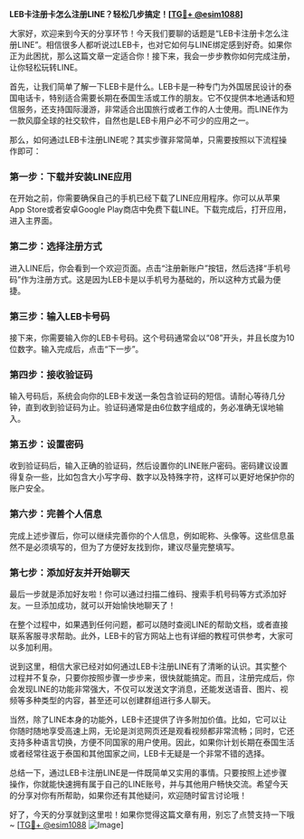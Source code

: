 **LEB卡注册卡怎么注册LINE？轻松几步搞定！[[TG💪+ @esim1088](https://t.me/s/esim1088)]**

大家好，欢迎来到今天的分享环节！今天我们要聊的话题是“LEB卡注册卡怎么注册LINE”。相信很多人都听说过LEB卡，也对它如何与LINE绑定感到好奇。如果你正为此困扰，那么这篇文章一定适合你！接下来，我会一步步教你如何完成注册，让你轻松玩转LINE。

首先，让我们简单了解一下LEB卡是什么。LEB卡是一种专门为外国居民设计的泰国电话卡，特别适合需要长期在泰国生活或工作的朋友。它不仅提供本地通话和短信服务，还支持国际漫游，非常适合出国旅行或者工作的人士使用。而LINE作为一款风靡全球的社交软件，自然也是LEB卡用户必不可少的应用之一。

那么，如何通过LEB卡注册LINE呢？其实步骤非常简单，只需要按照以下流程操作即可：

### 第一步：下载并安装LINE应用

在开始之前，你需要确保自己的手机已经下载了LINE应用程序。你可以从苹果App Store或者安卓Google Play商店中免费下载LINE。下载完成后，打开应用，进入主界面。

### 第二步：选择注册方式

进入LINE后，你会看到一个欢迎页面。点击“注册新账户”按钮，然后选择“手机号码”作为注册方式。这是因为LEB卡是以手机号为基础的，所以这种方式最为便捷。

### 第三步：输入LEB卡号码

接下来，你需要输入你的LEB卡号码。这个号码通常会以“08”开头，并且长度为10位数字。输入完成后，点击“下一步”。

### 第四步：接收验证码

输入号码后，系统会向你的LEB卡发送一条包含验证码的短信。请耐心等待几分钟，直到收到验证码为止。验证码通常是由6位数字组成的，务必准确无误地输入。

### 第五步：设置密码

收到验证码后，输入正确的验证码，然后设置你的LINE账户密码。密码建议设置得复杂一些，比如包含大小写字母、数字以及特殊字符，这样可以更好地保护你的账户安全。

### 第六步：完善个人信息

完成上述步骤后，你可以继续完善你的个人信息，例如昵称、头像等。这些信息虽然不是必须填写的，但为了方便好友找到你，建议尽量完整填写。

### 第七步：添加好友并开始聊天

最后一步就是添加好友啦！你可以通过扫描二维码、搜索手机号码等方式添加好友。一旦添加成功，就可以开始愉快地聊天了！

在整个过程中，如果遇到任何问题，都可以随时查阅LINE的帮助文档，或者直接联系客服寻求帮助。此外，LEB卡的官方网站上也有详细的教程可供参考，大家可以多加利用。

说到这里，相信大家已经对如何通过LEB卡注册LINE有了清晰的认识。其实整个过程并不复杂，只要你按照步骤一步步来，很快就能搞定。而且，注册完成后，你会发现LINE的功能非常强大，不仅可以发送文字消息，还能发送语音、图片、视频等多种类型的内容，甚至还可以创建群组进行多人聊天。

当然，除了LINE本身的功能外，LEB卡还提供了许多附加价值。比如，它可以让你随时随地享受高速上网，无论是浏览网页还是观看视频都非常流畅；同时，它还支持多种语言切换，方便不同国家的用户使用。因此，如果你计划长期在泰国生活或者经常往返于泰国和其他国家之间，LEB卡无疑是一个非常不错的选择。

总结一下，通过LEB卡注册LINE是一件既简单又实用的事情。只要按照上述步骤操作，你就能快速拥有属于自己的LINE账号，并与其他用户畅快交流。希望今天的分享对你有所帮助，如果你还有其他疑问，欢迎随时留言讨论哦！

好了，今天的分享就到这里啦！如果你觉得这篇文章有用，别忘了点赞支持一下哦~ [[TG💪+ @esim1088](https://t.me/s/esim1088) ![Image](https://i.postimg.cc/4NQfJmqS/Snipaste-2025-05-13-00-14-12.png)]